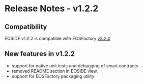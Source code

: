 # Release Notes - v1.2.2

## Compatibility

EOSIDE v1.2.2 is compatible with 
EOSFactory [v3.2.0](https://github.com/tokenika/eosfactory/releases/tag/v3.2.0)

## New features in v1.2.2

* support for native unit tests and debugging of smart contracts
* removed README section in EOSIDE view.
* support for EOSFactory packaging utility
